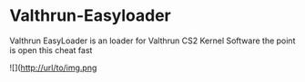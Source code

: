 # Valthrun-Easyloader
Valthrun EasyLoader is an loader for Valthrun CS2 Kernel Software the point is open this cheat fast

![]([http://url/to/img.png](https://cdn.discordapp.com/attachments/947516714608918568/1168194170096193676/321312312321312.PNG)
